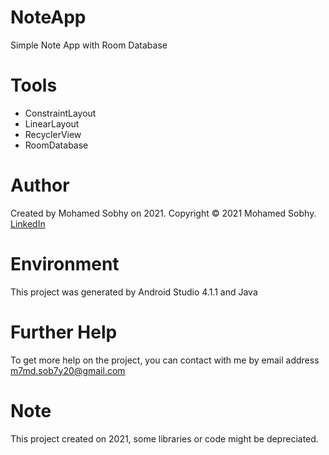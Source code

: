 # NoteApp
Simple Note App with Room Database

# Tools

- ConstraintLayout
- LinearLayout
- RecyclerView
- RoomDatabase


# Author

Created by Mohamed Sobhy on 2021. Copyright © 2021 Mohamed Sobhy. [LinkedIn](https://www.linkedin.com/in/mohamed-sobhy-040958181/)

# Environment

This project was generated by Android Studio 4.1.1 and Java 

# Further Help

To get more help on the project, you can contact with me by email address m7md.sob7y20@gmail.com

# Note

This project created on 2021, some libraries or code might be depreciated.

